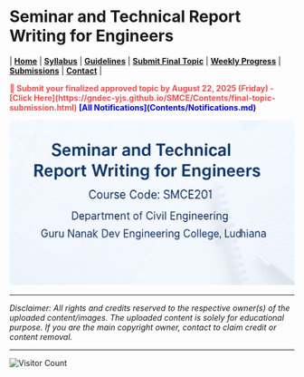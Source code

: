 # Seminar and Technical Report Writing for Engineers

| **[Home](README.md)** | **[Syllabus](Contents/Syllabus.md)** | **[Guidelines](Contents/Guidelines.md)** | **[Submit Final Topic](Contents/final-topic-submission.md)** | **[Weekly Progress](Contents/Weekly_2025.md)** | **[Submissions](Contents/Submissions_2025.md)** | **[Contact](Contents/Contact.md)** |  

<span style="color:red; font-weight:bold; animation: blinker 1s linear infinite;">
🚨 Submit your finalized approved topic by August 22, 2025 (Friday) - [Click Here](https://gndec-yjs.github.io/SMCE/Contents/final-topic-submission.html)
</span>

<style>
@keyframes blinker {
  50% { opacity: 0; }
}
</style>  

<span style="color:blue; font-weight:bold;">
  <span class="flash">[All Notifications](Contents/Notifications.md)</span>
</span>



![SMCE](Contents/Images/SMCE.png)

---

*Disclaimer: All rights and credits reserved to the respective owner(s) of the uploaded content/images. The uploaded content is solely for educational purpose. If you are the main copyright owner, contact to claim credit or content removal.*

---

![Visitor Count](https://hits.seeyoufarm.com/api/count/incr/badge.svg?url=https://github.com/gndec-yjs/SMCE&title=Visitors)

